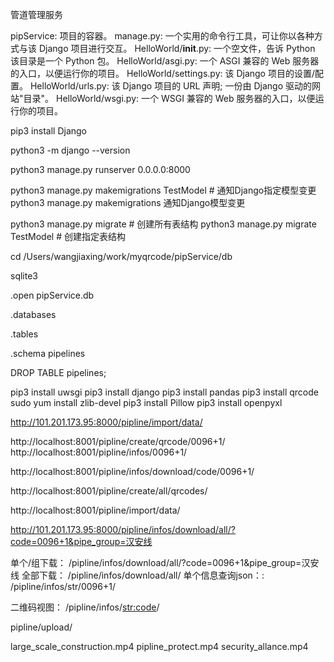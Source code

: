 管道管理服务

pipService: 项目的容器。
manage.py: 一个实用的命令行工具，可让你以各种方式与该 Django 项目进行交互。
HelloWorld/__init__.py: 一个空文件，告诉 Python 该目录是一个 Python 包。
HelloWorld/asgi.py: 一个 ASGI 兼容的 Web 服务器的入口，以便运行你的项目。
HelloWorld/settings.py: 该 Django 项目的设置/配置。
HelloWorld/urls.py: 该 Django 项目的 URL 声明; 一份由 Django 驱动的网站"目录"。
HelloWorld/wsgi.py: 一个 WSGI 兼容的 Web 服务器的入口，以便运行你的项目。




<!-- 项目相关 -->

<!-- django安装 -->
pip3 install Django

<!-- 查看django版本 -->
python3 -m django --version

<!-- 启动django项目 -->
python3 manage.py runserver 0.0.0.0:8000

<!-- 模型变更通知 -->
python3 manage.py makemigrations TestModel  # 通知Django指定模型变更
python3 manage.py makemigrations 通知Django模型变更

<!-- 创建表结构 -->
python3 manage.py migrate   # 创建所有表结构
python3 manage.py migrate TestModel   # 创建指定表结构






<!-- 数据库相关 -->

cd /Users/wangjiaxing/work/myqrcode/pipService/db

<!-- 打开 sqlite -->
sqlite3

<!-- 打开数据库 -->
.open pipService.db

<!-- 查看所有数据库 -->
.databases
<!-- 查看表 -->
.tables

<!-- 查看表结构 -->
.schema pipelines

<!-- 删除表 -->
DROP TABLE pipelines;




<!-- 部署相关 -->

pip3 install uwsgi
pip3 install django
pip3 install pandas
pip3 install qrcode
sudo yum install zlib-devel 
pip3 install Pillow
pip3 install openpyxl


<!-- 项目相关 -->

<!-- excel生成sqllite 数据 -->
http://101.201.173.95:8000/pipline/import/data/
<!-- 生成二维码 -->
http://localhost:8001/pipline/create/qrcode/0096+1/
http://localhost:8001/pipline/infos/0096+1/

http://localhost:8001/pipline/infos/download/code/0096+1/

http://localhost:8001/pipline/create/all/qrcodes/

<!-- 导入数据 -->
http://localhost:8001/pipline/import/data/




<!-- ------------------API  接口------------------------- -->
http://101.201.173.95:8000/pipline/infos/download/all/?code=0096+1&pipe_group=汉安线

单个/组下载：
   /pipline/infos/download/all/?code=0096+1&pipe_group=汉安线
全部下载：
   /pipline/infos/download/all/
单个信息查询json：:   
   /pipline/infos/str/0096+1/

二维码视图：
   /pipline/infos/<str:code>/   

<!-- 文件上传 -->
pipline/upload/



<!-- 视频名称 -->
large_scale_construction.mp4  pipline_protect.mp4  security_allance.mp4
